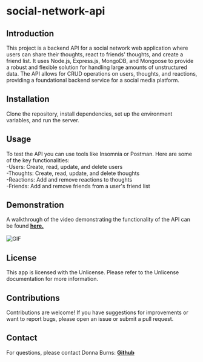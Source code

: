 # social-network-api

## Introduction

This project is a backend API for a social network web application where users can share their thoughts, react to friends' thoughts, and create a friend list. It uses Node.js, Express.js, MongoDB, and Mongoose to provide a robust and flexible solution for handling large amounts of unstructured data. The API allows for CRUD operations on users, thoughts, and reactions, providing a foundational backend service for a social media platform.

## Installation

Clone the repository, install dependencies, set up the environment variables, and run the server.

## Usage

To test the API you can use tools like Insomnia or Postman. Here are some of the key functionalities:<br>
-Users: Create, read, update, and delete users<br>
-Thoughts: Create, read, update, and delete thoughts<br>
-Reactions: Add and remove reactions to thoughts<br>
-Friends: Add and remove friends from a user's friend list

## Demonstration

A walkthrough of the video demonstrating the functionality of the API can be found **[here.](https://drive.google.com/file/d/1DJtabqKKO1_Vf6CanI1GsNDgF1v2zPIM/view)**<br><br>
![GIF](./assets/Untitled_%20Aug%201,%202024%201_54%20PM.gif)

## License

This app is licensed with the Unlicense. Please refer to the Unlicense documentation for more information.

## Contributions

Contributions are welcome! If you have suggestions for improvements or want to report bugs, please open an issue or submit a pull request.

## Contact

For questions, please contact Donna Burns: **[Github](https://github.com/donnacancode)**
